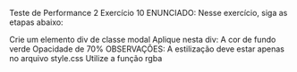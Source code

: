 Teste de Performance 2
Exercício 10
ENUNCIADO:
Nesse exercício, siga as etapas abaixo:

Crie um elemento div de classe modal
Aplique nesta div:
A cor de fundo verde
Opacidade de 70%
OBSERVAÇÕES:
A estilização deve estar apenas no arquivo style.css
Utilize a função rgba